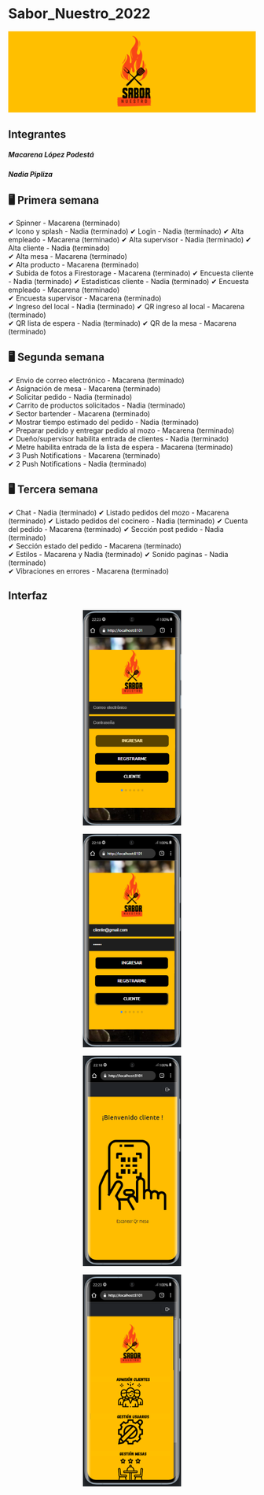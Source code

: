 # Sabor_Nuestro_2022

<img src="readmeFotos/ff.png" width="1000">

## Integrantes
##### Macarena López Podestá
##### Nadia Pipliza

## 🖥 Primera semana
✔ Spinner -                                       Macarena (terminado)  
✔ Icono y splash -                                Nadia    (terminado) 
✔ Login -                                         Nadia    (terminado) 
✔ Alta empleado -                                 Macarena (terminado) 
✔ Alta supervisor -                               Nadia    (terminado) 
✔ Alta cliente -                                  Nadia    (terminado)   
✔ Alta mesa -                                     Macarena (terminado)  
✔ Alta producto -                                 Macarena (terminado)  
✔ Subida de fotos a Firestorage -                 Macarena (terminado) 
✔ Encuesta cliente -                              Nadia    (terminado) 
✔ Estadisticas cliente -                          Nadia    (terminado) 
✔ Encuesta empleado -                             Macarena (terminado)   
✔ Encuesta supervisor -                           Macarena (terminado)   
✔ Ingreso del local -                             Nadia    (terminado) 
✔ QR ingreso al local -                           Macarena (terminado)  
✔ QR lista de espera -                            Nadia    (terminado) 
✔ QR de la mesa -                                 Macarena (terminado)  

## 🖥 Segunda semana  
✔ Envio de correo electrónico -                   Macarena (terminado)  
✔ Asignación de mesa -                            Macarena (terminado)   
✔ Solicitar pedido -                              Nadia    (terminado)   
✔ Carrito de productos solicitados -              Nadia    (terminado)  
✔ Sector bartender -                              Macarena (terminado)  
✔ Mostrar tiempo estimado del pedido -            Nadia    (terminado)  
✔ Preparar pedido y entregar pedido al mozo -     Macarena (terminado)  
✔ Dueño/supervisor habilita entrada de clientes - Nadia    (terminado)  
✔ Metre habilita entrada de la lista de espera -  Macarena (terminado)  
✔ 3 Push Notifications -                          Macarena (terminado)  
✔ 2 Push Notifications -                          Nadia    (terminado)    

## 🖥 Tercera semana   
✔ Chat -                                          Nadia    (terminado) 
✔ Listado pedidos del mozo -                      Macarena (terminado) 
✔ Listado pedidos del cocinero -                  Nadia    (terminado) 
✔ Cuenta del pedido -                             Macarena (terminado)
✔ Sección post pedido -                           Nadia    (terminado)  
✔ Sección estado del pedido -                     Macarena (terminado)  
✔ Estilos -                                       Macarena y Nadia (terminado) 
✔ Sonido paginas -                                Nadia    (terminado)  
✔ Vibraciones en errores -                        Macarena (terminado) 


## Interfaz 

<p  align="center">
<img src='readmeFotos/f1.png' width='200'>
</p>

<p  align="center">
<img src='readmeFotos/f2.png' width='200'>
</p>

<p  align="center">
<img src='readmeFotos/f3.png' width='200'>
</p>

<p  align="center">
<img src='readmeFotos/f4.png' width='200'>
</p>

